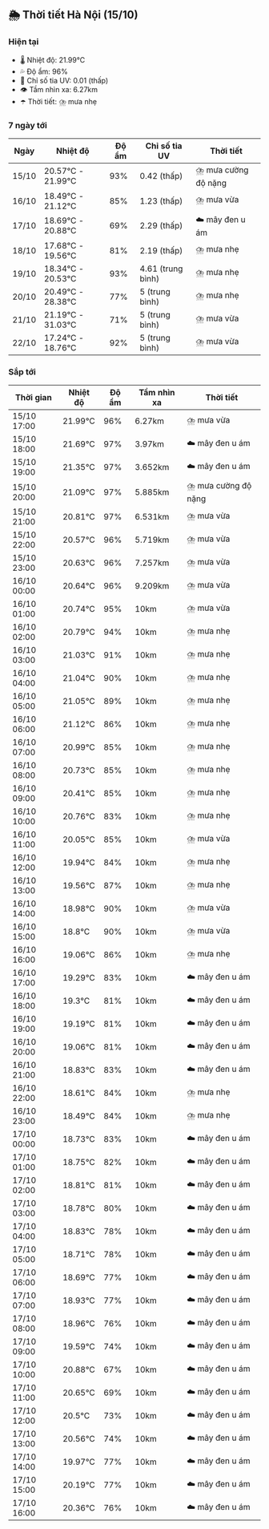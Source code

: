 ## 🌦️ Thời tiết Hà Nội (15/10)

### Hiện tại

- 🌡️ Nhiệt độ: 21.99℃
- 💦 Độ ẩm: 96%
- 🌟 Chỉ số tia UV: 0.01 (thấp)
- 👁️ Tầm nhìn xa: 6.27km
- ☂️ Thời tiết: ⛈️ mưa nhẹ

### 7 ngày tới

| Ngày | Nhiệt độ | Độ ẩm | Chỉ số tia UV | Thời tiết |
| --- | --- | --- | --- | --- |
| 15/10 | 20.57℃ - 21.99℃ | 93% | 0.42 (thấp) | ⛈️ mưa cường độ nặng |
| 16/10 | 18.49℃ - 21.12℃ | 85% | 1.23 (thấp) | ⛈️ mưa vừa |
| 17/10 | 18.69℃ - 20.88℃ | 69% | 2.29 (thấp) | ☁️ mây đen u ám |
| 18/10 | 17.68℃ - 19.56℃ | 81% | 2.19 (thấp) | ⛈️ mưa nhẹ |
| 19/10 | 18.34℃ - 20.53℃ | 93% | 4.61 (trung bình) | ⛈️ mưa nhẹ |
| 20/10 | 20.49℃ - 28.38℃ | 77% | 5 (trung bình) | ⛈️ mưa nhẹ |
| 21/10 | 21.19℃ - 31.03℃ | 71% | 5 (trung bình) | ⛈️ mưa vừa |
| 22/10 | 17.24℃ - 18.76℃ | 92% | 5 (trung bình) | ⛈️ mưa vừa |

### Sắp tới

| Thời gian | Nhiệt độ | Độ ẩm | Tầm nhìn xa | Thời tiết |
| --- | --- | --- | --- | --- |
| 15/10 17:00 | 21.99℃ | 96% | 6.27km | ⛈️ mưa vừa |
| 15/10 18:00 | 21.69℃ | 97% | 3.97km | ☁️ mây đen u ám |
| 15/10 19:00 | 21.35℃ | 97% | 3.652km | ☁️ mây đen u ám |
| 15/10 20:00 | 21.09℃ | 97% | 5.885km | ⛈️ mưa cường độ nặng |
| 15/10 21:00 | 20.81℃ | 97% | 6.531km | ⛈️ mưa vừa |
| 15/10 22:00 | 20.57℃ | 96% | 5.719km | ⛈️ mưa vừa |
| 15/10 23:00 | 20.63℃ | 96% | 7.257km | ⛈️ mưa vừa |
| 16/10 00:00 | 20.64℃ | 96% | 9.209km | ⛈️ mưa vừa |
| 16/10 01:00 | 20.74℃ | 95% | 10km | ⛈️ mưa vừa |
| 16/10 02:00 | 20.79℃ | 94% | 10km | ⛈️ mưa nhẹ |
| 16/10 03:00 | 21.03℃ | 91% | 10km | ⛈️ mưa nhẹ |
| 16/10 04:00 | 21.04℃ | 90% | 10km | ⛈️ mưa nhẹ |
| 16/10 05:00 | 21.05℃ | 89% | 10km | ⛈️ mưa nhẹ |
| 16/10 06:00 | 21.12℃ | 86% | 10km | ⛈️ mưa nhẹ |
| 16/10 07:00 | 20.99℃ | 85% | 10km | ⛈️ mưa nhẹ |
| 16/10 08:00 | 20.73℃ | 85% | 10km | ⛈️ mưa nhẹ |
| 16/10 09:00 | 20.41℃ | 85% | 10km | ⛈️ mưa nhẹ |
| 16/10 10:00 | 20.76℃ | 83% | 10km | ⛈️ mưa nhẹ |
| 16/10 11:00 | 20.05℃ | 85% | 10km | ⛈️ mưa vừa |
| 16/10 12:00 | 19.94℃ | 84% | 10km | ⛈️ mưa nhẹ |
| 16/10 13:00 | 19.56℃ | 87% | 10km | ⛈️ mưa nhẹ |
| 16/10 14:00 | 18.98℃ | 90% | 10km | ⛈️ mưa vừa |
| 16/10 15:00 | 18.8℃ | 90% | 10km | ⛈️ mưa vừa |
| 16/10 16:00 | 19.06℃ | 86% | 10km | ⛈️ mưa nhẹ |
| 16/10 17:00 | 19.29℃ | 83% | 10km | ☁️ mây đen u ám |
| 16/10 18:00 | 19.3℃ | 81% | 10km | ☁️ mây đen u ám |
| 16/10 19:00 | 19.19℃ | 81% | 10km | ☁️ mây đen u ám |
| 16/10 20:00 | 19.06℃ | 81% | 10km | ☁️ mây đen u ám |
| 16/10 21:00 | 18.83℃ | 83% | 10km | ☁️ mây đen u ám |
| 16/10 22:00 | 18.61℃ | 84% | 10km | ⛈️ mưa nhẹ |
| 16/10 23:00 | 18.49℃ | 84% | 10km | ⛈️ mưa nhẹ |
| 17/10 00:00 | 18.73℃ | 83% | 10km | ☁️ mây đen u ám |
| 17/10 01:00 | 18.75℃ | 82% | 10km | ☁️ mây đen u ám |
| 17/10 02:00 | 18.81℃ | 81% | 10km | ☁️ mây đen u ám |
| 17/10 03:00 | 18.78℃ | 80% | 10km | ☁️ mây đen u ám |
| 17/10 04:00 | 18.83℃ | 78% | 10km | ☁️ mây đen u ám |
| 17/10 05:00 | 18.71℃ | 78% | 10km | ☁️ mây đen u ám |
| 17/10 06:00 | 18.69℃ | 77% | 10km | ☁️ mây đen u ám |
| 17/10 07:00 | 18.93℃ | 77% | 10km | ☁️ mây đen u ám |
| 17/10 08:00 | 18.96℃ | 76% | 10km | ☁️ mây đen u ám |
| 17/10 09:00 | 19.59℃ | 74% | 10km | ☁️ mây đen u ám |
| 17/10 10:00 | 20.88℃ | 67% | 10km | ☁️ mây đen u ám |
| 17/10 11:00 | 20.65℃ | 69% | 10km | ☁️ mây đen u ám |
| 17/10 12:00 | 20.5℃ | 73% | 10km | ☁️ mây đen u ám |
| 17/10 13:00 | 20.56℃ | 74% | 10km | ☁️ mây đen u ám |
| 17/10 14:00 | 19.97℃ | 77% | 10km | ☁️ mây đen u ám |
| 17/10 15:00 | 20.19℃ | 77% | 10km | ☁️ mây đen u ám |
| 17/10 16:00 | 20.36℃ | 76% | 10km | ☁️ mây đen u ám |
